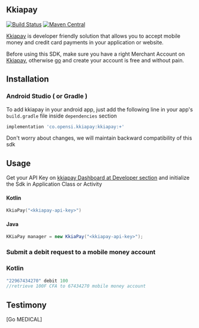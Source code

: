 ## Kkiapay

[![Build Status](https://travis-ci.org/kkiapay/android-sdk.svg?branch=master)](https://travis-ci.org/kkiapay/android-sdk)    [![Maven Central](https://maven-badges.herokuapp.com/maven-central/co.opensi.kkiapay/kkiapay/badge.svg)](https://maven-badges.herokuapp.com/maven-central/co.opensi.kkiapay/kkiapay)

[Kkiapay](https://kkiapay.me) is developer friendly solution that allows you to accept mobile money and credit card payments
in your application or website.

Before using this SDK, make sure you have a right Merchant Account on [Kkiapay](https://kkiapay.me), otherwise [go](https://kkiapay.me)
and create your account is free and without pain.

## Installation

### Android Studio ( or Gradle )

  To add kkiapay in your android app, just add the following line in your app's `build.gradle`
file inside `dependencies` section

```groovy
implementation 'co.opensi.kkiapay:kkiapay:+'
 ```

Don't worry about changes, we will maintain backward compatibility of this sdk


## Usage

 Get your API Key on [kkiapay Dashboard at Developer section](https://kkiapay.me/#/developers) and initialize the Sdk in Application Class or Activity

#### Kotlin
```kotlin
KkiaPay("<kkiapay-api-key>")
```

#### Java
```java
KKiaPay manager = new KkiaPay("<kkiapay-api-key>");
```

### Submit a debit request to a mobile money account

### Kotlin
```kotlin
"22967434270" debit 100
//retrieve 100F CFA to 67434270 mobile money account
```

## Testimony

[Go MEDICAL]